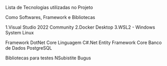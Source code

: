 Lista de Tecnologias utilizadas no Projeto

Como Softwares, Framework e Bibliotecas

1.Visual Studio 2022 Community
2.Docker Desktop
3.WSL2 - Windows System Linux

Framework DotNet Core
Linguagem C#.Net
Entity Framework Core
Banco de Dados PostgreSQL


Bibliotecas para testes
NSubistite
Bugus

